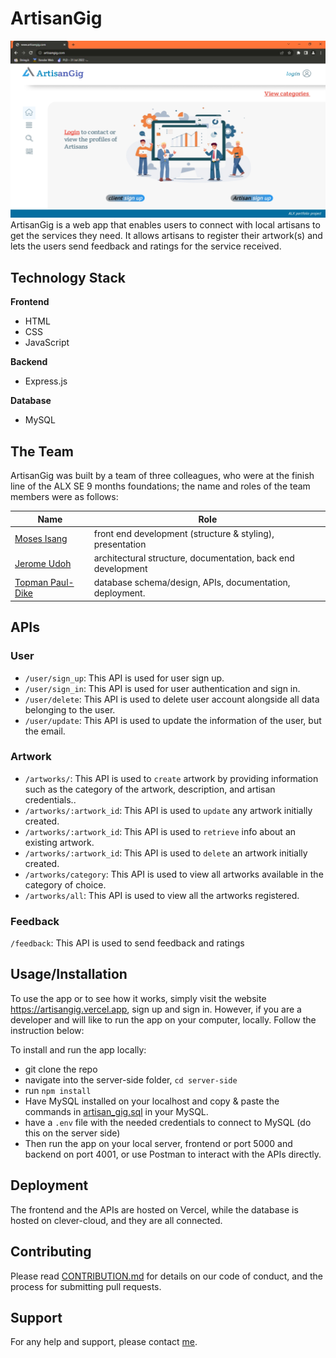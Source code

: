 # ArtisanGig
![artisan_gig_landing_page](https://github.com/tpauldike/rough_work/blob/main/designs/ArtisanGig_mockup.jpg)
ArtisanGig is a web app that enables users to connect with local artisans to get the services they need. It allows artisans to register their artwork(s) and lets the users send feedback and ratings for the service received.

## Technology Stack

**Frontend**
- HTML 
- CSS 
- JavaScript

**Backend**
- Express.js

**Database**
- MySQL

## The Team
ArtisanGig was built by a team of three colleagues, who were at the finish line of the ALX SE 9 months foundations; the name and roles of the team members were as follows:

Name | Role 
---- | ----
[Moses Isang](https://github.com/Mohzis1) | front end development (structure & styling), presentation
[Jerome Udoh](https://github.com/Jubasstech) | architectural structure, documentation, back end development
[Topman Paul-Dike](https://github.com/tpauldike) | database schema/design, APIs, documentation, deployment.

## APIs

### User

* `/user/sign_up`: This API is used for user sign up.
* `/user/sign_in`: This API is used for user authentication and sign in.
* `/user/delete`: This API is used to delete user account alongside all data belonging to the user.
* `/user/update`: This API is used to update the information of the user, but the email.

### Artwork 

* `/artworks/`: This API is used to `create` artwork by providing information such as the category of the artwork, description, and artisan credentials..
* `/artworks/:artwork_id`: This API is used to `update` any artwork initially created.
* `/artworks/:artwork_id`: This API is used to `retrieve` info about an existing artwork.
* `/artworks/:artwork_id`: This API is used to `delete` an artwork initially created.
* `/artworks/category`: This API is used to view all artworks available in the category of choice.
* `/artworks/all`: This API is used to view all the artworks registered.

### Feedback
`/feedback`: This API is used to send feedback and ratings 

## Usage/Installation
To use the app or to see how it works, simply visit the website https://artisangig.vercel.app, sign up and sign in.
However, if you are a developer and will like to run the app on your computer, locally. Follow the instruction below:

To install and run the app locally:
- git clone the repo
- navigate into the server-side folder, `cd server-side`
- run `npm install`
- Have MySQL installed on your localhost and copy & paste the commands in [artisan_gig.sql](./server-side/artisan_gig.sql) in your MySQL.
- have a `.env` file with the needed credentials to connect to MySQL (do this on the server side)
- Then run the app on your local server, frontend or port 5000 and backend on port 4001, or use Postman to interact with the APIs directly.

## Deployment

The frontend and the APIs are hosted on Vercel, while the database is hosted on clever-cloud, and they are all connected.

## Contributing

Please read [CONTRIBUTION.md](./CONTRIBUTION.md) for details on our code of conduct, and the process for submitting pull requests.

## Support

For any help and support, please contact [me](mailto:topman4loveworld@gmail.com).
